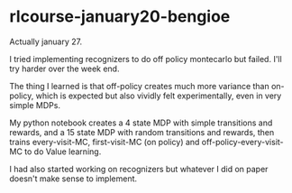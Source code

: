 # rlcourse-january20-bengioe

Actually january 27.

I tried implementing recognizers to do off policy montecarlo but failed. I'll try harder over the week end.

The thing I learned is that off-policy creates much more variance than on-policy, which is expected but also vividly felt experimentally, even in very simple MDPs.

My python notebook creates a 4 state MDP with simple transitions and rewards, and a 15 state MDP with random transitions and rewards, then trains every-visit-MC, first-visit-MC (on policy) and off-policy-every-visit-MC to do Value learning.

I had also started working on recognizers but whatever I did on paper doesn't make sense to implement.